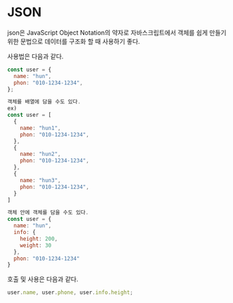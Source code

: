 # JSON

json은 JavaScript Object Notation의 약자로 자바스크립트에서 객체를 쉽게 만들기 위한 문법으로 데이터를 구조화 할 때 사용하기 좋다.

사용법은 다음과 같다.

```javascript
const user = {
  name: "hun",
  phon: "010-1234-1234",
};

객체를 배열에 담을 수도 있다.
ex)
const user = [
  {
    name: "hun1",
    phon: "010-1234-1234",
  },
  {
    name: "hun2",
    phon: "010-1234-1234",
  },
  {
    name: "hun3",
    phon: "010-1234-1234",
  }
]

객체 안에 객체를 담을 수도 있다.
const user = {
  name: "hun",
  info: {
    height: 200,
    weight: 30
  },
  phon: "010-1234-1234"
}
```

호출 및 사용은 다음과 같다.

```javascript
user.name, user.phone, user.info.height;
```
